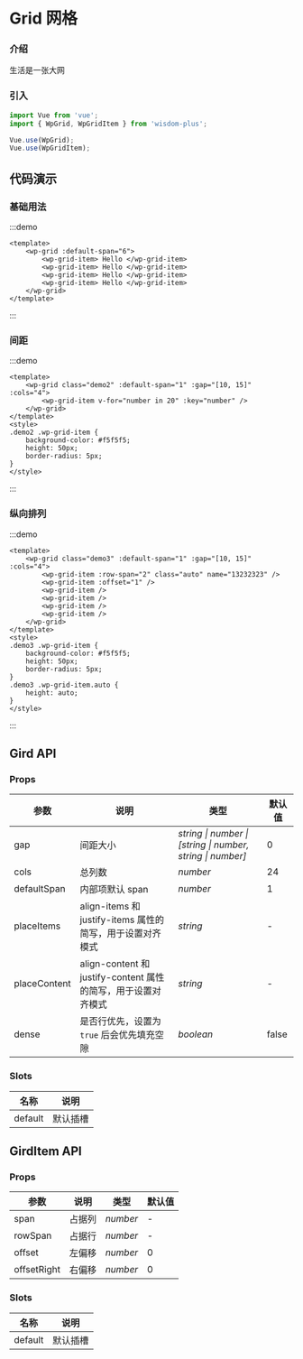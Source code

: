 # Grid 网格

### 介绍

生活是一张大网

### 引入

```js
import Vue from 'vue';
import { WpGrid, WpGridItem } from 'wisdom-plus';

Vue.use(WpGrid);
Vue.use(WpGridItem);
```

## 代码演示

### 基础用法

:::demo
```vue
<template>
    <wp-grid :default-span="6">
        <wp-grid-item> Hello </wp-grid-item>
        <wp-grid-item> Hello </wp-grid-item>
        <wp-grid-item> Hello </wp-grid-item>
        <wp-grid-item> Hello </wp-grid-item>
    </wp-grid>
</template>
```
:::

### 间距

:::demo
```vue
<template>
    <wp-grid class="demo2" :default-span="1" :gap="[10, 15]" :cols="4">
        <wp-grid-item v-for="number in 20" :key="number" />
    </wp-grid>
</template>
<style>
.demo2 .wp-grid-item {
    background-color: #f5f5f5;
    height: 50px;
    border-radius: 5px;
}
</style>
```
:::
### 纵向排列

:::demo
```vue
<template>
    <wp-grid class="demo3" :default-span="1" :gap="[10, 15]" :cols="4">
        <wp-grid-item :row-span="2" class="auto" name="13232323" />
        <wp-grid-item :offset="1" />
        <wp-grid-item />
        <wp-grid-item />
        <wp-grid-item />
        <wp-grid-item />
    </wp-grid>
</template>
<style>
.demo3 .wp-grid-item {
    background-color: #f5f5f5;
    height: 50px;
    border-radius: 5px;
}
.demo3 .wp-grid-item.auto {
    height: auto;
}
</style>
```
:::

## Gird API

### Props

| 参数         | 说明                                                          | 类型                                                       | 默认值 |
| ------------ | ------------------------------------------------------------- | ---------------------------------------------------------- | ------ |
| gap          | 间距大小                                                      | _string \| number \| [string \| number, string \| number]_ | 0      |
| cols         | 总列数                                                        | _number_                                                   | 24     |
| defaultSpan  | 内部项默认 span                                               | _number_                                                   | 1      |
| placeItems   | align-items 和 justify-items 属性的简写，用于设置对齐模式     | _string_                                                   | -      |
| placeContent | align-content 和 justify-content 属性的简写，用于设置对齐模式 | _string_                                                   | -      |
| dense        | 是否行优先，设置为 `true` 后会优先填充空隙                    | _boolean_                                                  | false  |

### Slots

| 名称    | 说明     |
| ------- | -------- |
| default | 默认插槽 |

## GirdItem API

### Props

| 参数        | 说明   | 类型     | 默认值 |
| ----------- | ------ | -------- | ------ |
| span        | 占据列 | _number_ | -      |
| rowSpan     | 占据行 | _number_ | -      |
| offset      | 左偏移 | _number_ | 0      |
| offsetRight | 右偏移 | _number_ | 0      |

### Slots

| 名称    | 说明     |
| ------- | -------- |
| default | 默认插槽 |